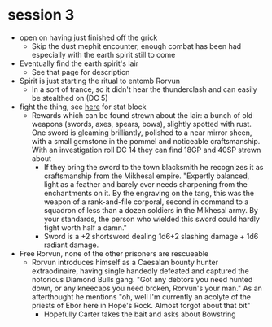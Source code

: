 # session 3

- open on having just finished off the grick
  - Skip the dust mephit encounter, enough combat has been had especially with the earth spirit still to come
- Eventually find the earth spirit's lair
  - See that page for description
- Spirit is just starting the ritual to entomb Rorvun
  - In a sort of trance, so it didn't hear the thunderclash and can easily be stealthed on (DC 5)
- fight the thing, see [here](../Monsters/earth-spirit.md) for stat block
  - Rewards which can be found strewn about the lair: a bunch of old weapons (swords, axes, spears, bows), slightly spotted with rust. One sword is gleaming brilliantly, polished to a near mirror sheen, with a small gemstone in the pommel and noticeable craftsmanship. With an investigation roll DC 14 they can find 18GP and 40SP strewn about
    - If they bring the sword to the town blacksmith he recognizes it as craftsmanship from the Mikhesal empire. "Expertly balanced, light as a feather and barely ever needs sharpening from the enchantments on it. By the engraving on the tang, this was the weapon of a rank-and-file corporal, second in command to a squadron of less than a dozen soldiers in the Mikhesal army. By your standards, the person who wielded this sword could hardly fight worth half a damn."
    - Sword is a +2 shortsword dealing 1d6+2 slashing damage + 1d6 radiant damage. 
- Free Rorvun, none of the other prisoners are rescueable
  - Rorvun introduces himself as a Caesalan bounty hunter extraodinaire, having single handedly defeated and captured the notorious Diamond Bulls gang. "Got any debtors you need hunted down, or any kneecaps you need broken, Rorvun's your man." As an afterthought he mentions "oh, well I'm currently an acolyte of the priests of Ebor here in Hope's Rock. Almost forgot about that bit"
    - Hopefully Carter takes the bait and asks about Bowstring